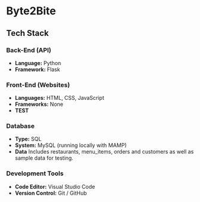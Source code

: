 # Byte2Bite

## Tech Stack

### Back-End (API)
- **Language:** Python
- **Framework:** Flask  

### Front-End (Websites)
- **Languages:** HTML, CSS, JavaScript  
- **Frameworks:** None  
- **TEST**

### Database
- **Type:** SQL  
- **System:** MySQL (running locally with MAMP)
- **Data** Includes restaurants, menu_items, orders and customers as well as sample data for testing.

### Development Tools
- **Code Editor:** Visual Studio Code  
- **Version Control:** Git / GitHub  
